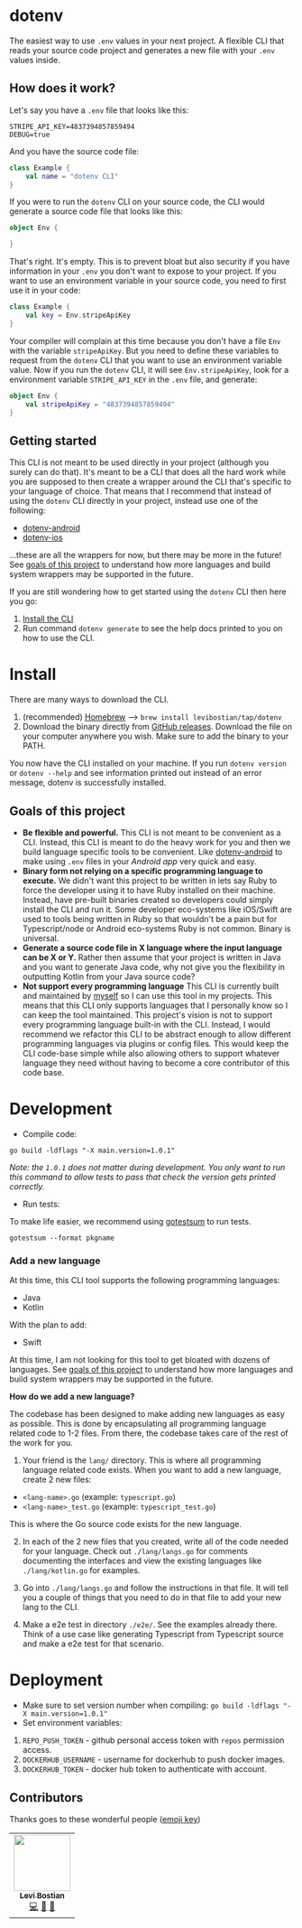 # dotenv 

The easiest way to use `.env` values in your next project. A flexible CLI that reads your source code project and generates a new file with your `.env` values inside. 

## How does it work? 

Let's say you have a `.env` file that looks like this:

```
STRIPE_API_KEY=4837394857859494
DEBUG=true
```

And you have the source code file:

```kotlin
class Example {
    val name = "dotenv CLI"
}
```

If you were to run the `dotenv` CLI on your source code, the CLI would generate a source code file that looks like this:

```kotlin
object Env {

}
```

That's right. It's empty. This is to prevent bloat but also security if you have information in your `.env` you don't want to expose to your project. If you want to use an environment variable in your source code, you need to first use it in your code:

```kotlin
class Example {
    val key = Env.stripeApiKey
}
```

Your compiler will complain at this time because you don't have a file `Env` with the variable `stripeApiKey`. But you need to define these variables to request from the `dotenv` CLI that you want to use an environment variable value. Now if you run the `dotenv` CLI, it will see `Env.stripeApiKey`, look for a environment variable `STRIPE_API_KEY` in the `.env` file, and generate:

```kotlin
object Env {
    val stripeApiKey = "4837394857859494"
}
```

## Getting started

This CLI is not meant to be used directly in your project (although you surely can do that). It's meant to be a CLI that does all the hard work while you are supposed to then create a wrapper around the CLI that's specific to your language of choice. That means that I recommend that instead of using the `dotenv` CLI directly in your project, instead use one of the following:

* [dotenv-android](https://github.com/levibostian/dotenv-android)
* [dotenv-ios](https://github.com/levibostian/dotenv-ios)

...these are all the wrappers for now, but there may be more in the future! See [goals of this project](#goals-of-this-project) to understand how more languages and build system wrappers may be supported in the future.

If you are still wondering how to get started using the `dotenv` CLI then here you go:

1. [Install the CLI](#install)
2. Run command `dotenv generate` to see the help docs printed to you on how to use the CLI. 

# Install 

There are many ways to download the CLI. 

1. (recommended) [Homebrew](https://brew.sh/) --> `brew install levibostian/tap/dotenv`
2. Download the binary directly from [GitHub releases](https://github.com/levibostian/dotenv/releases). Download the file on your computer anywhere you wish. Make sure to add the binary to your PATH. 

You now have the CLI installed on your machine. If you run `dotenv version` or `dotenv --help` and see information printed out instead of an error message, dotenv is successfully installed. 

## Goals of this project

* **Be flexible and powerful.** This CLI is not meant to be convenient as a CLI. Instead, this CLI is meant to do the heavy work for you and then we build language specific tools to be convenient. Like [dotenv-android](https://github.com/levibostian/dotenv-android) to make using `.env` files in your *Android app* very quick and easy. 
* **Binary form not relying on a specific programming language to execute.** We didn't want this project to be written in lets say Ruby to force the developer using it to have Ruby installed on their machine. Instead, have pre-built binaries created so developers could simply install the CLI and run it. Some developer eco-systems like iOS/Swift are used to tools being written in Ruby so that wouldn't be a pain but for Typescript/node or Android eco-systems Ruby is not common. Binary is universal. 
* **Generate a source code file in X language where the input language can be X or Y.** Rather then assume that your project is written in Java and you want to generate Java code, why not give you the flexibility in outputting Kotlin from your Java source code? 
* **Not support every programming language** This CLI is currently built and maintained by [myself](https://github.com/levibostian/) so I can use this tool in my projects. This means that this CLI only supports languages that I personally know so I can keep the tool maintained. This project's vision is not to support every programming language built-in with the CLI. Instead, I would recommend we refactor this CLI to be abstract enough to allow different programming languages via plugins or config files. This would keep the CLI code-base simple while also allowing others to support whatever language they need without having to become a core contributor of this code base. 

# Development 

* Compile code: 

```
go build -ldflags "-X main.version=1.0.1"
```

*Note: the `1.0.1` does not matter during development. You only want to run this command to allow tests to pass that check the version gets printed correctly.*

* Run tests: 

To make life easier, we recommend using [gotestsum](https://github.com/gotestyourself/gotestsum#install) to run tests. 

```
gotestsum --format pkgname
```

### Add a new language 

At this time, this CLI tool supports the following programming languages:

* Java
* Kotlin

With the plan to add:

* Swift

At this time, I am not looking for this tool to get bloated with dozens of languages. See [goals of this project](#goals-of-this-project) to understand how more languages and build system wrappers may be supported in the future.

**How do we add a new language?**

The codebase has been designed to make adding new languages as easy as possible. This is done by encapsulating all programming language related code to 1-2 files. From there, the codebase takes care of the rest of the work for you. 

1. Your friend is the `lang/` directory. This is where all programming language related code exists. When you want to add a new language, create 2 new files: 
* `<lang-name>.go` (example: `typescript.go`)
* `<lang-name>_test.go` (example: `typescript_test.go`)

This is where the Go source code exists for the new language. 

2. In each of the 2 new files that you created, write all of the code needed for your language. Check out `./lang/langs.go` for comments documenting the interfaces and view the existing languages like `./lang/kotlin.go` for examples. 

3. Go into `./lang/langs.go` and follow the instructions in that file. It will tell you a couple of things that you need to do in that file to add your new lang to the CLI. 

4. Make a e2e test in directory `./e2e/`. See the examples already there. Think of a use case like generating Typescript from Typescript source and make a e2e test for that scenario. 

# Deployment 

* Make sure to set version number when compiling: `go build -ldflags "-X main.version=1.0.1"`
* Set environment variables:
1. `REPO_PUSH_TOKEN` - github personal access token with `repos` permission access. 
2. `DOCKERHUB_USERNAME` - username for dockerhub to push docker images. 
3. `DOCKERHUB_TOKEN` - docker hub token to authenticate with account. 

## Contributors

Thanks goes to these wonderful people ([emoji key](https://allcontributors.org/docs/en/emoji-key))

<!-- ALL-CONTRIBUTORS-LIST:START - Do not remove or modify this section -->
<!-- prettier-ignore-start -->
<!-- markdownlint-disable -->
<table>
  <tr>
    <td align="center"><a href="https://github.com/levibostian"><img src="https://avatars1.githubusercontent.com/u/2041082?v=4" width="100px;" alt=""/><br /><sub><b>Levi Bostian</b></sub></a><br /><a href="https://github.com/levibostian/dotenv/commits?author=levibostian" title="Code">💻</a> <a href="https://github.com/levibostian/dotenv/commits?author=levibostian" title="Documentation">📖</a> <a href="#maintenance-levibostian" title="Maintenance">🚧</a></td>
  </tr>
</table>

<!-- markdownlint-enable -->
<!-- prettier-ignore-end -->

<!-- ALL-CONTRIBUTORS-LIST:END -->

